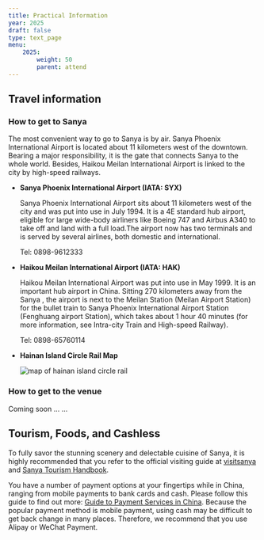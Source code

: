 ```yaml
---
title: Practical Information
year: 2025
draft: false
type: text_page
menu:
    2025:
        weight: 50
        parent: attend
---
```


## Travel information

### How to get to Sanya

The most convenient way to go to Sanya is by air. Sanya Phoenix International Airport is located about 11 kilometers west of the downtown. Bearing a major responsibility, it is the gate that connects Sanya to the whole world. Besides, Haikou Meilan International Airport is linked to the city by high-speed railways.

-   **Sanya Phoenix International Airport (IATA: SYX)**

    Sanya Phoenix International Airport sits about 11 kilometers west of the city and was put into use in July 1994. It is a 4E standard hub airport, eligible for large wide-body airliners like Boeing 747 and Airbus A340 to take off and land with a full load.The airport now has two terminals and is served by several airlines, both domestic and international.

    Tel: 0898-9612333

-   **Haikou Meilan International Airport (IATA: HAK)**

    Haikou Meilan International Airport was put into use in May 1999. It is an important hub airport in China. Sitting 270 kilometers away from the Sanya , the airport is next to the Meilan Station (Meilan Airport Station) for the bullet train to Sanya Phoenix International Airport Station (Fenghuang airport Station), which takes about 1 hour 40 minutes (for more information, see Intra-city Train and High-speed Railway).

    Tel: 0898-65760114

-   **Hainan Island Circle Rail Map**

    ![map of hainan island circle rail](/images/2025/information/hainan_circle_rail.png)

### How to get to the venue

Coming soon ... ...

## Tourism, Foods, and Cashless

To fully savor the stunning scenery and delectable cuisine of Sanya, it is highly recommended that you refer to the official visiting guide at [visitsanya](https://www.visitsanya.com/en/) and [Sanya Tourism Handbook](https://www.visitsanya.com/en/info.php?class_id=102116).

You have a number of payment options at your fingertips while in China, ranging from mobile payments to bank cards and cash. Please follow this guide to find out more: [Guide to Payment Services in China](http://www.pbc.gov.cn/en/3688110/3688172/5188125/5274061/index.html). Because the popular payment method is mobile payment, using cash may be difficult to get back change in many places. Therefore, we recommend that you use Alipay or WeChat Payment.
